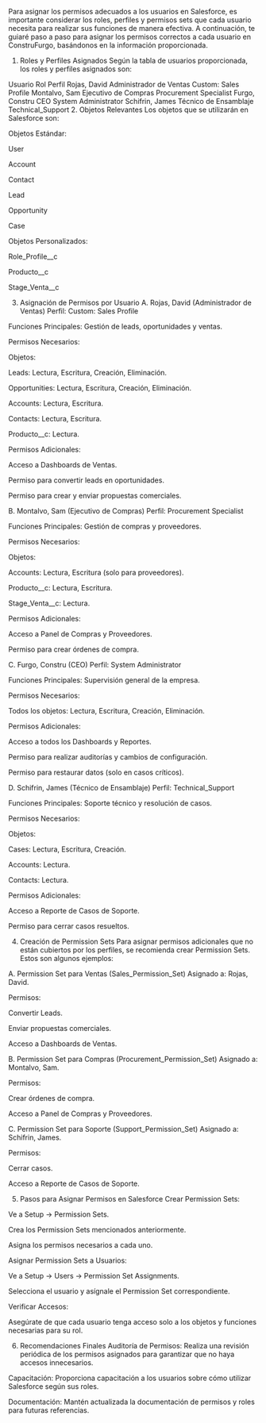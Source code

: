 Para asignar los permisos adecuados a los usuarios en Salesforce, es importante considerar los roles, perfiles y permisos sets que cada usuario necesita para realizar sus funciones de manera efectiva. A continuación, te guiaré paso a paso para asignar los permisos correctos a cada usuario en ConstruFurgo, basándonos en la información proporcionada.

1. Roles y Perfiles Asignados
Según la tabla de usuarios proporcionada, los roles y perfiles asignados son:

Usuario	Rol	Perfil
Rojas, David	Administrador de Ventas	Custom: Sales Profile
Montalvo, Sam	Ejecutivo de Compras	Procurement Specialist
Furgo, Constru	CEO	System Administrator
Schifrin, James	Técnico de Ensamblaje	Technical_Support
2. Objetos Relevantes
Los objetos que se utilizarán en Salesforce son:

Objetos Estándar:

User

Account

Contact

Lead

Opportunity

Case

Objetos Personalizados:

Role_Profile__c

Producto__c

Stage_Venta__c

3. Asignación de Permisos por Usuario
A. Rojas, David (Administrador de Ventas)
Perfil: Custom: Sales Profile

Funciones Principales: Gestión de leads, oportunidades y ventas.

Permisos Necesarios:

Objetos:

Leads: Lectura, Escritura, Creación, Eliminación.

Opportunities: Lectura, Escritura, Creación, Eliminación.

Accounts: Lectura, Escritura.

Contacts: Lectura, Escritura.

Producto__c: Lectura.

Permisos Adicionales:

Acceso a Dashboards de Ventas.

Permiso para convertir leads en oportunidades.

Permiso para crear y enviar propuestas comerciales.

B. Montalvo, Sam (Ejecutivo de Compras)
Perfil: Procurement Specialist

Funciones Principales: Gestión de compras y proveedores.

Permisos Necesarios:

Objetos:

Accounts: Lectura, Escritura (solo para proveedores).

Producto__c: Lectura, Escritura.

Stage_Venta__c: Lectura.

Permisos Adicionales:

Acceso a Panel de Compras y Proveedores.

Permiso para crear órdenes de compra.

C. Furgo, Constru (CEO)
Perfil: System Administrator

Funciones Principales: Supervisión general de la empresa.

Permisos Necesarios:

Todos los objetos: Lectura, Escritura, Creación, Eliminación.

Permisos Adicionales:

Acceso a todos los Dashboards y Reportes.

Permiso para realizar auditorías y cambios de configuración.

Permiso para restaurar datos (solo en casos críticos).

D. Schifrin, James (Técnico de Ensamblaje)
Perfil: Technical_Support

Funciones Principales: Soporte técnico y resolución de casos.

Permisos Necesarios:

Objetos:

Cases: Lectura, Escritura, Creación.

Accounts: Lectura.

Contacts: Lectura.

Permisos Adicionales:

Acceso a Reporte de Casos de Soporte.

Permiso para cerrar casos resueltos.

4. Creación de Permission Sets
Para asignar permisos adicionales que no están cubiertos por los perfiles, se recomienda crear Permission Sets. Estos son algunos ejemplos:

A. Permission Set para Ventas (Sales_Permission_Set)
Asignado a: Rojas, David.

Permisos:

Convertir Leads.

Enviar propuestas comerciales.

Acceso a Dashboards de Ventas.

B. Permission Set para Compras (Procurement_Permission_Set)
Asignado a: Montalvo, Sam.

Permisos:

Crear órdenes de compra.

Acceso a Panel de Compras y Proveedores.

C. Permission Set para Soporte (Support_Permission_Set)
Asignado a: Schifrin, James.

Permisos:

Cerrar casos.

Acceso a Reporte de Casos de Soporte.

5. Pasos para Asignar Permisos en Salesforce
Crear Permission Sets:

Ve a Setup → Permission Sets.

Crea los Permission Sets mencionados anteriormente.

Asigna los permisos necesarios a cada uno.

Asignar Permission Sets a Usuarios:

Ve a Setup → Users → Permission Set Assignments.

Selecciona el usuario y asígnale el Permission Set correspondiente.

Verificar Accesos:

Asegúrate de que cada usuario tenga acceso solo a los objetos y funciones necesarias para su rol.

6. Recomendaciones Finales
Auditoría de Permisos: Realiza una revisión periódica de los permisos asignados para garantizar que no haya accesos innecesarios.

Capacitación: Proporciona capacitación a los usuarios sobre cómo utilizar Salesforce según sus roles.

Documentación: Mantén actualizada la documentación de permisos y roles para futuras referencias.


